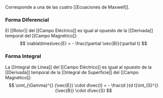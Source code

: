 
Corresponde a una de las cuatro [[Ecuaciones de Maxwell]].

### Forma Diferencial

El [[Rotor]] del [[Campo Eléctrico]] es igual al opuesto de la [[Derivada]] temporal del [[Campo Magnético]]:
$$
	\nabla\times\vec{E} = - \frac{\partial \vec{B}}{\partial t}
$$

### Forma Integral

La [[Integral de Línea]] del [[Campo Eléctrico]] es igual al opuesto de la [[Derivada]] temporal de la [[Integral de Superficie]] del [[Campo Magnético]]:
$$
	\oint_{\Gamma}^{} {\vec{E}} \cdot d\vec{l} = - \frac{d }{d t}\int_{S}^{} {\vec{B}} \cdot d\vec{S}
$$
